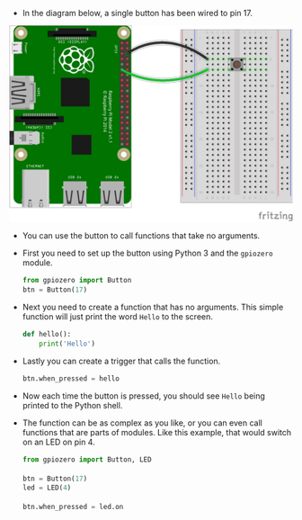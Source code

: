 - In the diagram below, a single button has been wired to pin 17.

![4-pin-btn](images/4-pin-btn.png)

- You can use the button to call functions that take no arguments.

- First you need to set up the button using Python 3 and the `gpiozero` module.

	```python
	from gpiozero import Button
	btn = Button(17)
	```

- Next you need to create a function that has no arguments. This simple function will just print the word `Hello` to the screen.

	```python
	def hello():
		print('Hello')
	```

- Lastly you can create a trigger that calls the function.

   ```python
   btn.when_pressed = hello
   ```
   
- Now each time the button is pressed, you should see `Hello` being printed to the Python shell. 

- The function can be as complex as you like, or you can even call functions that are parts of modules. Like this example, that would switch on an LED on pin 4.

	```python
	from gpiozero import Button, LED

	btn = Button(17)
	led = LED(4)

	btn.when_pressed = led.on
	```

